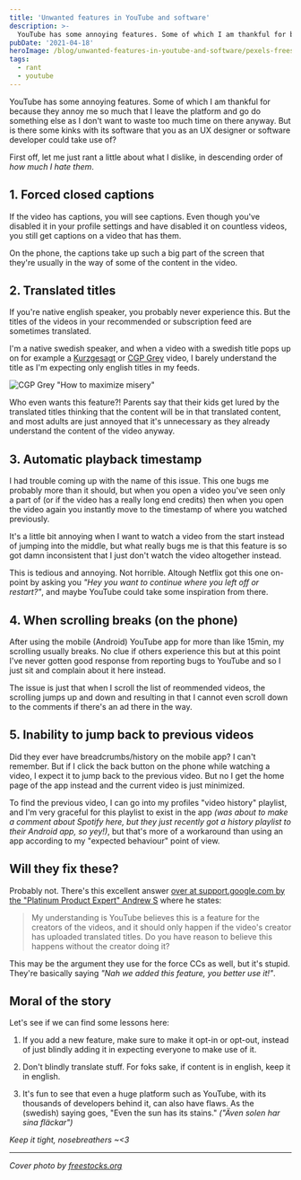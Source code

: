 ```yaml
---
title: 'Unwanted features in YouTube and software'
description: >-
  YouTube has some annoying features. Some of which I am thankful for because they annoy me so much that I leave the platform and go do something else as I don't want to waste too much time on there anyway. But is there some kinks with its software that you as an UX designer or software developer could take use of?
pubDate: '2021-04-18'
heroImage: /blog/unwanted-features-in-youtube-and-software/pexels-freestocksorg-34407.jpg
tags:
  - rant
  - youtube
---
```


YouTube has some annoying features. Some of which I am thankful for because they annoy me so much that I leave the platform and go do something else as I don't want to waste too much time on there anyway. But is there some kinks with its software that you as an UX designer or software developer could take use of?

First off, let me just rant a little about what I dislike, in descending order of *how much I hate them*.<!--more-->

## 1. Forced closed captions

If the video has captions, you will see captions. Even though you've disabled it in your profile settings and have disabled it on countless videos, you still get captions on a video that has them.

On the phone, the captions take up such a big part of the screen that they're usually in the way of some of the content in the video.

## 2. Translated titles

If you're native english speaker, you probably never experience this. But the titles of the videos in your recommended or subscription feed are sometimes translated.

I'm a native swedish speaker, and when a video with a swedish title pops up on for example a [Kurzgesagt](https://www.youtube.com/user/Kurzgesagt) or [CGP Grey](https://www.youtube.com/user/CGPGrey) video, I barely understand the title as I'm expecting only english titles in my feeds.

![CGP Grey "How to maximize misery"](/blog/unwanted-features-in-youtube-and-software/zt0so8y3.png)

Who even wants this feature?! Parents say that their kids get lured by the translated titles thinking that the content will be in that translated content, and most adults are just annoyed that it's unnecessary as they already understand the content of the video anyway.

## 3. Automatic playback timestamp

I had trouble coming up with the name of this issue. This one bugs me probably more than it should, but when you open a video you've seen only a part of (or if the video has a really long end credits) then when you open the video again you instantly move to the timestamp of where you watched previously.

It's a little bit annoying when I want to watch a video from the start instead of jumping into the middle, but what really bugs me is that this feature is so got damn inconsistent that I just don't watch the video altogether instead.

This is tedious and annoying. Not horrible. Altough Netflix got this one on-point by asking you *"Hey you want to continue where you left off or restart?"*, and maybe YouTube could take some inspiration from there.

## 4. When scrolling breaks (on the phone)

After using the mobile (Android) YouTube app for more than like 15min, my scrolling usually breaks. No clue if others experience this but at this point I've never gotten good response from reporting bugs to YouTube and so I just sit and complain about it here instead.

The issue is just that when I scroll the list of reommended videos, the scrolling jumps up and down and resulting in that I cannot even scroll down to the comments if there's an ad there in the way.

## 5. Inability to jump back to previous videos

Did they ever have breadcrumbs/history on the mobile app? I can't remember. But if I click the back button on the phone while watching a video, I expect it to jump back to the previous video. But no I get the home page of the app instead and the current video is just minimized.

To find the previous video, I can go into my profiles "video history" playlist, and I'm very graceful for this playlist to exist in the app *(was about to make a comment about Spotify here, but they just recently got a history playlist to their Android app, so yey!)*, but that's more of a workaround than using an app according to my "expected behaviour" point of view.

## Will they fix these?

Probably not. There's this excellent answer [over at support.google.com by the "Platinum Product Expert" Andrew S](https://support.google.com/youtube/thread/9496902?hl=en&msgid=11703883) where he states:

> My understanding is YouTube believes this is a feature for the creators of the videos, and it should only happen if the video's creator has uploaded translated titles. Do you have reason to believe this happens without the creator doing it?

This may be the argument they use for the force CCs as well, but it's stupid. They're basically saying *"Nah we added this feature, you better use it!"*.

## Moral of the story

Let's see if we can find some lessons here:

1. If you add a new feature, make sure to make it opt-in or opt-out, instead of just blindly adding it in expecting everyone to make use of it.

2. Don't blindly translate stuff. For foks sake, if content is in english, keep it in english.

3. It's fun to see that even a huge platform such as YouTube, with its thousands of developers behind it, can also have flaws. As the (swedish) saying goes, "Even the sun has its stains." *("Även solen har sina fläckar")*

*Keep it tight, nosebreathers ~<3*

---

*Cover photo by [freestocks.org](https://www.pexels.com/photo/person-holding-space-gray-iphone-5-34407/)*
